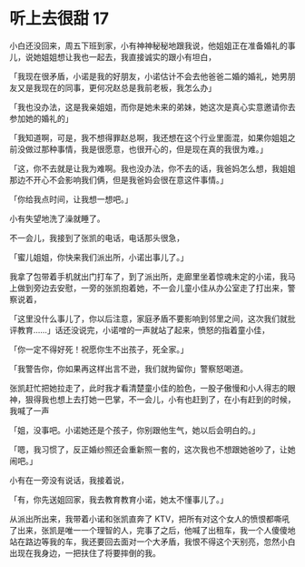 
# 听上去很甜 17

小白还没回来，周五下班到家，小有神神秘秘地跟我说，他姐姐正在准备婚礼的事儿，说她姐姐想让我也一起去，我直接诚实的跟小有坦白，

「我现在很矛盾，小诺是我的好朋友，小诺估计不会去他爸爸二婚的婚礼，她男朋友又是我现在的同事，更何况赵总是我前老板，我怎么办」

「我也没办法，这是我亲姐姐，而你是她未来的弟妹，她这次是真心实意邀请你去参加她的婚礼的」

「我知道啊，可是，我不想得罪赵总啊，我还想在这个行业里面混，如果你姐姐之前没做过那种事情，我是很愿意，也很开心的，但是现在真的我很为难。」

「这，你不去就是让我为难啊。我也没办法，你不去的话，我爸妈怎么想，我姐姐那边不开心不会影响我们俩，但是我爸妈会很在意这件事情。」

「你给我点时间，让我想一想吧。」

小有失望地洗了澡就睡了。



不一会儿，我接到了张凯的电话，电话那头很急，

「蜜儿姐姐，你快来我们派出所，小诺出事儿了。」

我拿了包带着手机就出门打车了，到了派出所，走廊里坐着惊魂未定的小诺，我马上做到旁边去安慰，一旁的张凯抱着她，不一会儿童小佳从办公室走了打出来，警察说着，

「这里没什么事儿了，你以后注意，家庭矛盾不要影响到邻里之间，这次我们就批评教育……」话还没说完，小诺噌的一声就站了起来，愤怒的指着童小佳，

「你一定不得好死！祝愿你生不出孩子，死全家。」

「我警告你，你如果再这样出言不逊，我们就拘留你」警察怒喝道。

张凯赶忙把她拉走了，此时我才看清楚童小佳的脸色，一股子傲慢和小人得志的眼神，狠得我也想上去打她一巴掌，不一会儿，小有也赶到了，在小有赶到的时候，我喊了一声

「姐，没事吧。小诺她还是个孩子，你别跟他生气，她以后会明白的。」

「嗯，我习惯了，反正婚纱照还会重新照一套的，这次我也不想跟她爸吵了，让她闹吧。」



小有在一旁没有说话，我接着说，

「有，你先送姐回家，我去教育教育小诺，她太不懂事儿了。」


从派出所出来，我带着小诺和张凯直奔了 KTV，把所有对这个女人的愤恨都嘶吼了出来，张凯是唯一一个理智的人，完事了之后，他喊了出租车，我一个人傻傻地站在路边等我的车，我还要回去面对一个大矛盾，我恨不得这个天别亮，忽然小白出现在我身边，一把扶住了将要摔倒的我。